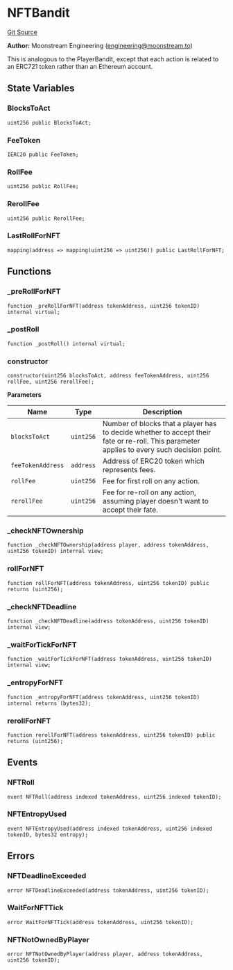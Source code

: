# NFTBandit
[Git Source](https://github.com/moonstream-to/degen-trail/blob/12818faf377f56483b501c0785ece8f05d0f77bb/src/Bandit.sol)

**Author:**
Moonstream Engineering (engineering@moonstream.to)

This is analogous to the PlayerBandit, except that each action is related to an ERC721 token
rather than an Ethereum account.


## State Variables
### BlocksToAct

```solidity
uint256 public BlocksToAct;
```


### FeeToken

```solidity
IERC20 public FeeToken;
```


### RollFee

```solidity
uint256 public RollFee;
```


### RerollFee

```solidity
uint256 public RerollFee;
```


### LastRollForNFT

```solidity
mapping(address => mapping(uint256 => uint256)) public LastRollForNFT;
```


## Functions
### _preRollForNFT


```solidity
function _preRollForNFT(address tokenAddress, uint256 tokenID) internal virtual;
```

### _postRoll


```solidity
function _postRoll() internal virtual;
```

### constructor


```solidity
constructor(uint256 blocksToAct, address feeTokenAddress, uint256 rollFee, uint256 rerollFee);
```
**Parameters**

|Name|Type|Description|
|----|----|-----------|
|`blocksToAct`|`uint256`|Number of blocks that a player has to decide whether to accept their fate or re-roll. This parameter applies to every such decision point.|
|`feeTokenAddress`|`address`|Address of ERC20 token which represents fees.|
|`rollFee`|`uint256`|Fee for first roll on any action.|
|`rerollFee`|`uint256`|Fee for re-roll on any action, assuming player doesn't want to accept their fate.|


### _checkNFTOwnership


```solidity
function _checkNFTOwnership(address player, address tokenAddress, uint256 tokenID) internal view;
```

### rollForNFT


```solidity
function rollForNFT(address tokenAddress, uint256 tokenID) public returns (uint256);
```

### _checkNFTDeadline


```solidity
function _checkNFTDeadline(address tokenAddress, uint256 tokenID) internal view;
```

### _waitForTickForNFT


```solidity
function _waitForTickForNFT(address tokenAddress, uint256 tokenID) internal view;
```

### _entropyForNFT


```solidity
function _entropyForNFT(address tokenAddress, uint256 tokenID) internal returns (bytes32);
```

### rerollForNFT


```solidity
function rerollForNFT(address tokenAddress, uint256 tokenID) public returns (uint256);
```

## Events
### NFTRoll

```solidity
event NFTRoll(address indexed tokenAddress, uint256 indexed tokenID);
```

### NFTEntropyUsed

```solidity
event NFTEntropyUsed(address indexed tokenAddress, uint256 indexed tokenID, bytes32 entropy);
```

## Errors
### NFTDeadlineExceeded

```solidity
error NFTDeadlineExceeded(address tokenAddress, uint256 tokenID);
```

### WaitForNFTTick

```solidity
error WaitForNFTTick(address tokenAddress, uint256 tokenID);
```

### NFTNotOwnedByPlayer

```solidity
error NFTNotOwnedByPlayer(address player, address tokenAddress, uint256 tokenID);
```

